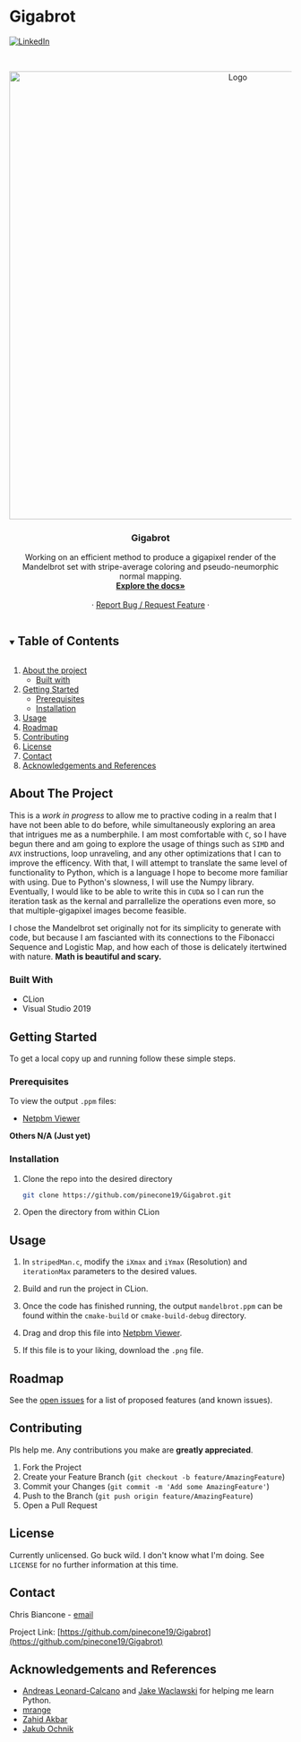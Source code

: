 # Gigabrot


<!--
[![Contributors][contributors-shield]][contributors-url]
[![Forks][forks-shield]][forks-url]
[![Stargazers][stars-shield]][stars-url]
[![Issues][issues-shield]][issues-url]
[![MIT License][license-shield]][license-url] -->
[![LinkedIn][linkedin-shield]][linkedin-url]



<!-- PROJECT LOGO -->
<br />
<p align="center">
  <a href="https://github.com/pinecone19/Gigabrot">
    <img src="images/5000x5000.png" alt="Logo" width="800" height="800">
  </a>

  <h3 align="center">Gigabrot</h3>

<!-- DESCRIPTION -->
  <p align="center">
    Working on an efficient method to produce a gigapixel render of the Mandelbrot set with stripe-average coloring and pseudo-neumorphic normal mapping.
    <br />
    <a href="https://github.com/pinecone19/Gigabrot"><strong>Explore the docs»</strong></a>
    <br />
    <br />
    <!-- <a href="https://github.com/github_username/repo_name">View Demo</a> -->
    ·
    <a href="https://github.com/pinecone19/Gigabrot/issues">Report Bug / Request Feature</a>
    ·
  </p>
</p>



<!-- TABLE OF CONTENTS -->
<details open="open">
  <summary><h2 style="display: inline-block">Table of Contents</h2></summary>
  <ol>
    <li>
      <a href="#about-the-project">About the project</a>
      <ul>
        <li><a href="#built-with">Built with</a></li>
      </ul>
    </li>
    <li>
      <a href="#getting-started">Getting Started</a>
      <ul>
        <li><a href="#prerequisites">Prerequisites</a></li>
        <li><a href="#installation">Installation</a></li>
      </ul>
    </li>
    <li><a href="#usage">Usage</a></li>
    <li><a href="#roadmap">Roadmap</a></li>
    <li><a href="#contributing">Contributing</a></li>
    <li><a href="#license">License</a></li>
    <li><a href="#contact">Contact</a></li>
    <li><a href="#acknowledgements-and-references">Acknowledgements and References</a></li>
  </ol>
</details>



<!-- ABOUT THE PROJECT -->
## About The Project

This is a _work in progress_ to allow me to practive coding in a realm that I have not been able to do before, while simultaneously exploring an area that intrigues me as a numberphile. I am most comfortable with `C`, so I have begun there and am going to explore the usage of things such as `SIMD` and `AVX` instructions, loop unraveling, and any other optimizations that I can to improve the efficency. With that, I will attempt to translate the same level of functionality to Python, which is a language I hope to become more familiar with using. Due to Python's slowness, I will use the Numpy library. Eventually, I would like to be able to write this in `CUDA` so I can run the iteration task as the kernal and parrallelize the operations even more, so that multiple-gigapixel images become feasible.
      
I chose the Mandelbrot set originally not for its simplicity to generate with code, but because I am fascianted with its connections to the Fibonacci Sequence and Logistic Map, and how each of those is delicately itertwined with nature. **Math is beautiful and scary.**


### Built With

* CLion
* Visual Studio 2019



<!-- GETTING STARTED -->
## Getting Started

To get a local copy up and running follow these simple steps.

### Prerequisites

To view the output `.ppm` files:
* [Netpbm Viewer](http://paulcuth.me.uk/netpbm-viewer/)
  
**Others N/A (Just yet)**

### Installation

1. Clone the repo into the desired directory
   ```sh
   git clone https://github.com/pinecone19/Gigabrot.git
   ```
2. Open the directory from within CLion


<!-- USAGE EXAMPLES -->
## Usage

1. In `stripedMan.c`, modify the `iXmax` and `iYmax` (Resolution) and `iterationMax` parameters to the desired values.

2. Build and run the project in CLion.

3. Once the code has finished running, the output `mandelbrot.ppm` can be found within the `cmake-build` or `cmake-build-debug` directory.

4. Drag and drop this file into [Netpbm Viewer](http://paulcuth.me.uk/netpbm-viewer/).

5. If this file is to your liking, download the `.png` file.



<!-- ROADMAP -->
## Roadmap

See the [open issues](https://github.com/github_username/repo_name/issues) for a list of proposed features (and known issues).



<!-- CONTRIBUTING -->
## Contributing

Pls help me. Any contributions you make are **greatly appreciated**.

1. Fork the Project
2. Create your Feature Branch (`git checkout -b feature/AmazingFeature`)
3. Commit your Changes (`git commit -m 'Add some AmazingFeature'`)
4. Push to the Branch (`git push origin feature/AmazingFeature`)
5. Open a Pull Request



<!-- LICENSE -->
## License

Currently unlicensed. Go buck wild. I don't know what I'm doing. See `LICENSE` for no further information at this time.



<!-- CONTACT -->
## Contact

Chris Biancone - [email](chris.biancone@gmail.com)

Project Link: [https://github.com/pinecone19/Gigabrot](https://github.com/pinecone19/Gigabrot)



<!-- ACKNOWLEDGEMENTS -->
## Acknowledgements and References

* [Andreas Leonard-Calcano](https://github.com/AndreasLc1103) and [Jake Waclawski](https://github.com/jmw3638) for helping me learn Python.
* [mrange](https://gist.github.com/mrange/20fa976388167e294aa01a1266ad0a8c)
* [Zahid Akbar](https://medium.com/convergence-tech/visualize-the-mandelbrot-set-in-gigapixels-python-15e4ad459925)
* [Jakub Ochnik](https://github.com/JakubOchnik/cuda-mandelbrot)





<!-- MARKDOWN LINKS & IMAGES -->
<!-- https://www.markdownguide.org/basic-syntax/#reference-style-links -->
[contributors-shield]: https://img.shields.io/github/contributors/github_username/repo.svg?style=for-the-badge
[contributors-url]: https://github.com/github_username/repo/graphs/contributors
[forks-shield]: https://img.shields.io/github/forks/github_username/repo.svg?style=for-the-badge
[forks-url]: https://github.com/github_username/repo/network/members
[stars-shield]: https://img.shields.io/github/stars/github_username/repo.svg?style=for-the-badge
[stars-url]: https://github.com/github_username/repo/stargazers
[issues-shield]: https://img.shields.io/github/issues/github_username/repo.svg?style=for-the-badge
[issues-url]: https://github.com/github_username/repo/issues
[license-shield]: https://img.shields.io/github/license/github_username/repo.svg?style=for-the-badge
[license-url]: https://github.com/github_username/repo/blob/master/LICENSE.txt
[linkedin-shield]: https://img.shields.io/badge/-LinkedIn-black.svg?style=for-the-badge&logo=linkedin&colorB=555
[linkedin-url]: https://linkedin.com/in/chris-biancone
